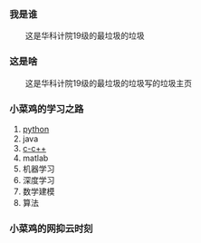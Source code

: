 ### 我是谁
&emsp;&emsp;这是华科计院19级的最垃圾的垃圾
### 这是啥
&emsp;&emsp;这是华科计院19级的最垃圾的垃圾写的垃圾主页
### 小菜鸡的学习之路
1. [python](https://jokerzaia.github.io/python/%E8%BF%9E%E7%BB%93)
2. java
3. [c-c++](https://jokerzaia.github.io/C-C++/%E8%BF%9E%E7%BB%93)
4. matlab
5. 机器学习
6. 深度学习
7. 数学建模
8. 算法
### 小菜鸡的网抑云时刻
